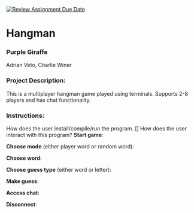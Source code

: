[![Review Assignment Due Date](https://classroom.github.com/assets/deadline-readme-button-24ddc0f5d75046c5622901739e7c5dd533143b0c8e959d652212380cedb1ea36.svg)](https://classroom.github.com/a/SQs7pKlr)
# Hangman

### Purple Giraffe

Adrian Veto, Charlie Winer
       
### Project Description:

This is a multiplayer hangman game played using terminals. Supports 2-8 players and has chat functionality. 
  
### Instructions:

How does the user install/compile/run the program.
[]
How does the user interact with this program?
**Start game**: 

**Choose mode** (either player word or random word):

**Choose word**:

**Choose guess type** (either word or letter):

**Make guess**:

**Access chat**:

**Disconnect**:

